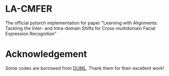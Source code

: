 # LA-CMFER
The official pytorch implementation for paper "Learning with Alignments: Tackling the Inter- and Intra-domain Shifts for Cross-multidomain Facial Expression Recognition"

# Acknowledgement
Some codes are borrowed from [DUML](https://github.com/liuhw01/DUML). Thank them for their excellent work!
